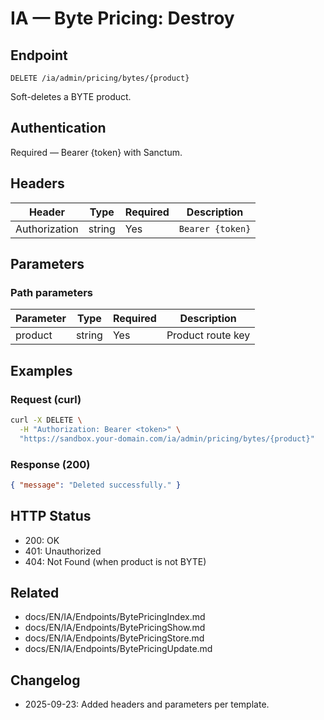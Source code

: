 # IA — Byte Pricing: Destroy

## Endpoint

```
DELETE /ia/admin/pricing/bytes/{product}
```

Soft-deletes a BYTE product.

## Authentication

Required — Bearer {token} with Sanctum.

## Headers

| Header          | Type   | Required | Description |
| --------------- | ------ | -------- | ----------- |
| Authorization   | string | Yes      | `Bearer {token}` |

## Parameters

### Path parameters

| Parameter | Type   | Required | Description |
| --------- | ------ | -------- | ----------- |
| product   | string | Yes      | Product route key |

## Examples

### Request (curl)

```bash
curl -X DELETE \
  -H "Authorization: Bearer <token>" \
  "https://sandbox.your-domain.com/ia/admin/pricing/bytes/{product}"
```

### Response (200)

```json
{ "message": "Deleted successfully." }
```

## HTTP Status

- 200: OK
- 401: Unauthorized
- 404: Not Found (when product is not BYTE)

## Related

- docs/EN/IA/Endpoints/BytePricingIndex.md
- docs/EN/IA/Endpoints/BytePricingShow.md
- docs/EN/IA/Endpoints/BytePricingStore.md
- docs/EN/IA/Endpoints/BytePricingUpdate.md

## Changelog

- 2025-09-23: Added headers and parameters per template.
